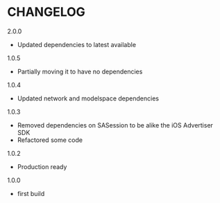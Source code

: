 CHANGELOG
=========

2.0.0
 - Updated dependencies to latest available

1.0.5
 - Partially moving it to have no dependencies

1.0.4
 - Updated network and modelspace dependencies

1.0.3
 - Removed dependencies on SASession to be alike the iOS Advertiser SDK
 - Refactored some code

1.0.2
 - Production ready

1.0.0
 - first build
